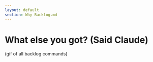 ```yaml
---
layout: default
section: Why Backlog.md
---
```


# What else you got? (Said Claude)
(gif of all backlog commands)
